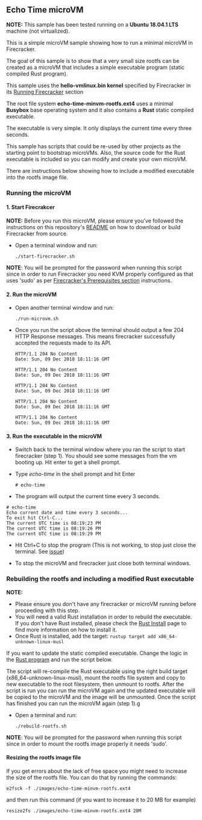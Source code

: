## Echo Time microVM

**NOTE:** This sample has been tested running on a __Ubuntu 18.04.1 LTS__ machine (not virtualized).

This is a simple microVM sample showing how to run a minimal microVM in Firecracker.

The goal of this sample is to show that a very small size rootfs can be created as a microVM that includes a simple executable program (static compiled Rust program).

This sample uses the **hello-vmlinux.bin kernel** specified by Firecracker in its [Running Firecracker](https://github.com/firecracker-microvm/firecracker/blob/master/docs/getting-started.md#running-firecracker) section

The root file system **echo-time-minvm-rootfs.ext4** uses a minimal **Busybox** base operating system and it also contains a **Rust** static compiled executable. 

The executable is very simple. It only displays the current time every three seconds.

This sample has scripts that could be re-used by other projects as the starting point to bootstrap microVMs. Also, the source code for the Rust executable is included so you can modify and create your own microVM. 

There are instructions below showing how to include a modified executable into the rootfs image file.

### Running the microVM

#### 1. Start Firecrakcer

**NOTE:** Before you run this microVM, please ensure you've followed the instructions on this repository's [README](../README.md) on how to download or build Firecracker from source.

- Open a terminal window and run:

    ```./start-firecracker.sh```

**NOTE**: You will be prompted for the password when running this script since in order to run Firecracker you need KVM properly configured as that uses 'sudo' as per [Firecracker's Prerequisites section](https://github.com/firecracker-microvm/firecracker/blob/master/docs/getting-started.md#prerequisites) instructions.

#### 2. Run the microVM

- Open another terminal window and run:

    ```./run-microvm.sh```

- Once you run the script above the terminal should output a few 204 HTTP Response messages. This means firecracker successfully accepted the requests made to its API.

    ```
    HTTP/1.1 204 No Content
    Date: Sun, 09 Dec 2018 18:11:16 GMT
    
    HTTP/1.1 204 No Content
    Date: Sun, 09 Dec 2018 18:11:16 GMT
    
    HTTP/1.1 204 No Content
    Date: Sun, 09 Dec 2018 18:11:16 GMT
    
    HTTP/1.1 204 No Content
    Date: Sun, 09 Dec 2018 18:11:16 GMT
    
    HTTP/1.1 204 No Content
    Date: Sun, 09 Dec 2018 18:11:16 GMT
    
    ```

#### 3. Run the executable in the microVM

- Switch back to the terminal window where you ran the script to start firecracker (step 1). You should see some messages from the vm booting up. Hit enter to get a shell prompt.

- Type *echo-time* in the shell prompt and hit Enter

    ```# echo-time```

- The program will output the current time every 3 seconds. 

```
# echo-time
Echo current date and time every 3 seconds...
To exit hit Ctrl-C...
The current UTC time is 08:19:23 PM
The current UTC time is 08:19:26 PM
The current UTC time is 08:19:29 PM
```

- Hit Ctrl+C to stop the program (This is not working, to stop just close the terminal. See [issue](https://github.com/andynog/firecracker-microvm-samples/issues/1))

- To stop the microVM and firecracker just close both terminal windows.

### Rebuilding the rootfs and including a modified Rust executable

**NOTE:**
 - Please ensure you don't have any firecracker or microVM running before proceeding with this step.
 - You will need a valid Rust installation in order to rebuild the executable. If you don't have Rust installed, please check the [Rust Install](https://www.rust-lang.org/tools/install) page to find more information on how to install it.
 - Once Rust is installed, add the target:
 ```rustup target add x86_64-unknown-linux-musl```
 
If you want to update the static compiled executable. Change the logic in the [Rust program](./echo-time/src/main.rs) and run the script below. 

The script will re-compile the Rust executable using the right build target (x86_64-unknown-linux-musl), mount the rootfs file system and copy to new executable to the root filesystem, then unmount to rootfs. After the script is run you can run the microVM again and the updated executable will be copied to the microVM and the image will be unmounted. Once the script has finished you can run the microVM again (step 1).g 

- Open a terminal and run:

    ```./rebuild-rootfs.sh```

**NOTE**: You will be prompted for the password when running this script since in order to mount the rootfs image properly it needs 'sudo'.

#### Resizing the rootfs image file

If you get errors about the lack of free space you might need to increase the size of the rootfs file. You can do that by running the commands:

```e2fsck -f ./images/echo-time-minvm-rootfs.ext4```

and then run this command (if you want to increase it to 20 MB for example)

```resize2fs ./images/echo-time-minvm-rootfs.ext4 20M```